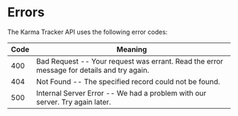 # Errors

The Karma Tracker API uses the following error codes:

Code | Meaning
---------- | -------
400 | Bad Request -- Your request was errant. Read the error message for details and try again.
404 | Not Found -- The specified record could not be found.
500 | Internal Server Error -- We had a problem with our server. Try again later.
